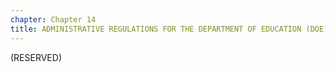```yaml
---
chapter: Chapter 14
title: ADMINISTRATIVE REGULATIONS FOR THE DEPARTMENT OF EDUCATION (DOE)
---
```


(RESERVED)

